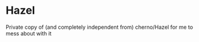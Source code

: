 # Hazel
Private copy of (and completely independent from) cherno/Hazel for me to mess about with it

